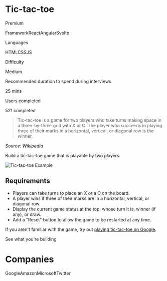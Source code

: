 # Tic-tac-toe

Premium

FrameworkReactAngularSvelte

Languages

HTMLCSSJS

Difficulty

Medium

Recommended duration to spend during interviews

25 mins

Users completed

521 completed

> Tic-tac-toe is a game for two players who take turns making space in a three-by-three grid with X or O. The player who succeeds in playing three of their marks in a horizontal, vertical, or diagonal row is the winner.

_Source: [Wikipedia](https://en.wikipedia.org/wiki/Tic-tac-toe)_

Build a tic-tac-toe game that is playable by two players.

![Tic-tac-toe Example](https://www.greatfrontend.com/img/questions/tic-tac-toe/tic-tac-toe-example.png)

## Requirements

- Players can take turns to place an X or a O on the board.
- A player wins if three of their marks are in a horizontal, vertical, or diagonal row.
- Display the current game status at the top: whose turn it is, winner (if any), or draw.
- Add a "Reset" button to allow the game to be restarted at any time.

If you aren't familiar with the game, try out [playing tic-tac-toe on Google](https://www.google.com/search?q=tic-tac-toe).

See what you're building

# Companies

GoogleAmazonMicrosoftTwitter